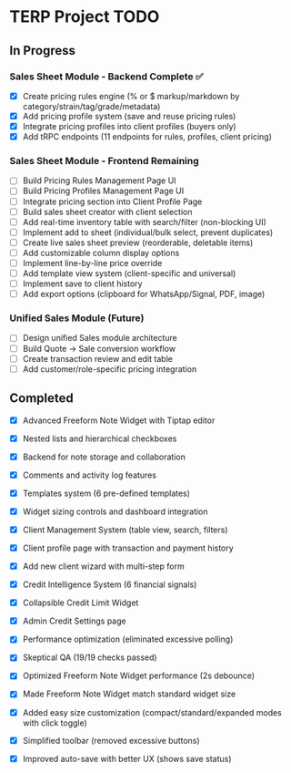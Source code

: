 # TERP Project TODO

## In Progress

### Sales Sheet Module - Backend Complete ✅
- [x] Create pricing rules engine (% or $ markup/markdown by category/strain/tag/grade/metadata)
- [x] Add pricing profile system (save and reuse pricing rules)
- [x] Integrate pricing profiles into client profiles (buyers only)
- [x] Add tRPC endpoints (11 endpoints for rules, profiles, client pricing)

### Sales Sheet Module - Frontend Remaining
- [ ] Build Pricing Rules Management Page UI
- [ ] Build Pricing Profiles Management Page UI
- [ ] Integrate pricing section into Client Profile Page
- [ ] Build sales sheet creator with client selection
- [ ] Add real-time inventory table with search/filter (non-blocking UI)
- [ ] Implement add to sheet (individual/bulk select, prevent duplicates)
- [ ] Create live sales sheet preview (reorderable, deletable items)
- [ ] Add customizable column display options
- [ ] Implement line-by-line price override
- [ ] Add template view system (client-specific and universal)
- [ ] Implement save to client history
- [ ] Add export options (clipboard for WhatsApp/Signal, PDF, image)

### Unified Sales Module (Future)
- [ ] Design unified Sales module architecture
- [ ] Build Quote → Sale conversion workflow
- [ ] Create transaction review and edit table
- [ ] Add customer/role-specific pricing integration

## Completed

- [x] Advanced Freeform Note Widget with Tiptap editor
- [x] Nested lists and hierarchical checkboxes
- [x] Backend for note storage and collaboration
- [x] Comments and activity log features
- [x] Templates system (6 pre-defined templates)
- [x] Widget sizing controls and dashboard integration
- [x] Client Management System (table view, search, filters)
- [x] Client profile page with transaction and payment history
- [x] Add new client wizard with multi-step form
- [x] Credit Intelligence System (6 financial signals)
- [x] Collapsible Credit Limit Widget
- [x] Admin Credit Settings page
- [x] Performance optimization (eliminated excessive polling)
- [x] Skeptical QA (19/19 checks passed)
- [x] Optimized Freeform Note Widget performance (2s debounce)
- [x] Made Freeform Note Widget match standard widget size
- [x] Added easy size customization (compact/standard/expanded modes with click toggle)
- [x] Simplified toolbar (removed excessive buttons)
- [x] Improved auto-save with better UX (shows save status)

